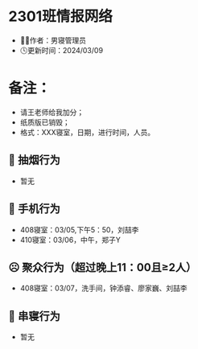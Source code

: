 # 2301班情报网络
- 👨‍💻作者：男寝管理员
- 🕓更新时间：2024/03/09
# 备注：
- 请王老师给我加分；
- 纸质版已销毁；
- 格式：XXX寝室，日期，进行时间，人员。

## 🚬 抽烟行为
- 暂无

## 📱 手机行为
- 408寝室：03/05,下午5：50，刘喆李
- 410寝室：03/06，中午，郑子Y

## ☹ 聚众行为（超过晚上11：00且≥2人）
- 408寝室：03/07，洗手间，钟添睿、廖家巍、刘喆李


## 🚪 串寝行为

- 暂无
